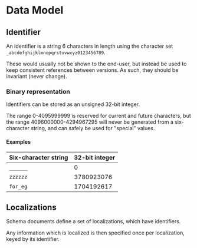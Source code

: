 # Data Model

## Identifier

An identifier is a string 6 characters in length using the character set
`_abcdefghijklmnopqrstuvwxyz0123456789`.

These would usually not be shown to the end-user, but instead be used to keep
consistent references between versions.  As such, they should be invariant
(never change).

### Binary representation

Identifiers can be stored as an unsigned 32-bit integer.

The range 0-4095999999 is reserved for current and future characters, but the
range 4096000000-4294967295 will never be generated from a six-character string,
and can safely be used for "special" values.

#### Examples

| Six-character string | 32-bit integer |
|----------------------|----------------|
| `______`             | 0              |
| `zzzzzz`             | 3780923076     |
| `for_eg`             | 1704192617     |

## Localizations

Schema documents define a set of localizations, which have identifiers.

Any information which is localized is then specified once per localization,
keyed by its identifier.
